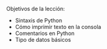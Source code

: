 Objetivos de la lección:

- Sintaxis de Python
- Cómo imprimir texto en la consola
- Comentarios en Python
- Tipo de datos básicos
